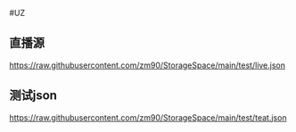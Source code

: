 #UZ
## 直播源
https://raw.githubusercontent.com/zm90/StorageSpace/main/test/live.json

## 测试json
https://raw.githubusercontent.com/zm90/StorageSpace/main/test/teat.json